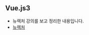 ## Vue.js3
- 뉴렉처 강의를 보고 정리한 내용입니다.
- [뉴렉처](https://www.youtube.com/watch?v=xILqxL_sRuI&list=PLq8wAnVUcTFVvV09XIRA0L5hgDPil88r5) 
